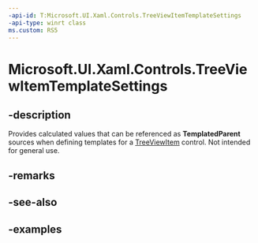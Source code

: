 ```yaml
---
-api-id: T:Microsoft.UI.Xaml.Controls.TreeViewItemTemplateSettings
-api-type: winrt class
ms.custom: RS5
---
```

<!-- Class syntax.
public class TreeViewItemTemplateSettings : DependencyObject, DependencyObject
-->

# Microsoft.UI.Xaml.Controls.TreeViewItemTemplateSettings


## -description

Provides calculated values that can be referenced as **TemplatedParent** sources when defining templates for a [TreeViewItem](treeviewitem.md) control. Not intended for general use.


## -remarks


## -see-also


## -examples


